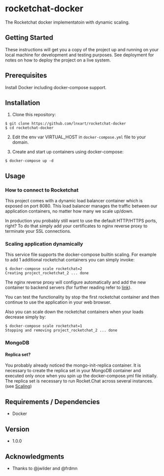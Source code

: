 # rocketchat-docker
The Rocketchat docker implementatoin with dynamic scaling.

## Getting Started

These instructions will get you a copy of the project up and running on your local machine for development and testing purposes. See deployment for notes on how to deploy the project on a live system.

## Prerequisites

Install Docker including docker-compose support.

## Installation

1. Clone this repository:
```
$ git clone https://github.com/lnxart/rocketchat-docker
$ cd rocketchat-docker
```
2. Edit the env var VIRTUAL_HOST in `docker-compose.yml` file to your domain. 

3. Create and start up containers using docker-compose:
```
$ docker-compose up -d
```
## Usage
### How to connect to Rocketchat

This project comes with a dynamic load balancer container which is exposed on port 8080. This load balancer manages the traffic between our application containers, no matter how many we scale up/down.

In production you probably still want to use the default HTTP/HTTPS ports, right? To do that simply add your certificates to nginx reverse proxy to terminate your SSL connections.

### Scaling application dynamically

This service file supports the docker-compose builtin scaling. For example to add 1 additional rocketchat containers you can simply invoke:
```
$ docker-compose scale rocketchat=2
Creating project_rocketchat_2 ... done
```
The nginx reverse proxy will configure automatically and add the new container to backend servers (for further reading refer to [link](https://github.com/jwilder/nginx-proxy)).

You can test the functionality by stop the first rocketchat container and then continue to use the application in your web browser.

Also you can scale down the rocketchat containers when your loads decrease simply by:
```
$ docker-compose scale rocketchat=1
Stopping and removing project_rocketchat_2 ... done
```
### MongoDB

#### Replica set?

You probably already noticed the mongo-init-replica container. It is necessary to create the replica set in your MongoDB container and executed only once when you spin up the docker-compose.yml file initially. The replica set is necessary to run Rocket.Chat across several instances. (see [Scaling](https://github.com/lnxart/rocketchat-docker#scaling-application-dynamically))

## Requirements / Dependencies

- Docker

## Version

- 1.0.0

## Acknowledgments

* Thanks to @jwilder and @frdmn
